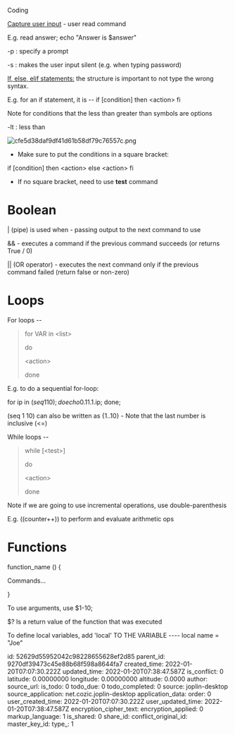 Coding

<ins>Capture user input</ins> \- user read command

E.g. read answer; echo "Answer is $answer"

-p : specify a prompt

-s : makes the user input silent (e.g. when typing password)

<ins>If, else, elif statements:</ins> the structure is important to not type the wrong syntax.

E.g. for an if statement, it is -- if \[condition\] then &lt;action&gt; fi

Note for conditions that the less than greater than symbols are options

-lt : less than

![cfe5d38daf9df41d61b58df79c76557c.png](:/7d1a34aaa98a4e079350fe779ba2dd4f)

- Make sure to put the conditions in a square bracket:

if \[condition\] then &lt;action&gt; else &lt;action&gt; fi

- If no square bracket, need to use **test** command

# Boolean

| (pipe) is used when - passing output to the next command to use

&& \- executes a command if the previous command succeeds (or returns True / 0)

|| (OR operator) - executes the next command only if the previous command failed (return false or non-zero)

# Loops

For loops --

> for VAR in &lt;list&gt;
> 
> do
> 
> &lt;action&gt;
> 
> done

E.g. to do a sequential for-loop:

for ip in $(seq 1 10); do echo0.11.1.$ip; done;

(seq 1 10) can also be written as {1..10} - Note that the last number is inclusive (<=)

While loops --

> while \[&lt;test&gt;\]
> 
> do
> 
> &lt;action&gt;
> 
> done

Note if we are going to use incremental operations, use double-parenthesis

E.g. ((counter++)) to perform and evaluate arithmetic ops

# Functions

function_name () {

Commands...

}

To use arguments, use $1-10;

$? Is a return value of the function that was executed

To define local variables, add 'local' TO THE VARIABLE ---- local name = "Joe"

id: 52629d55952042c98228655628ef2d85
parent_id: 9270df39473c45e88b68f598a8644fa7
created_time: 2022-01-20T07:07:30.222Z
updated_time: 2022-01-20T07:38:47.587Z
is_conflict: 0
latitude: 0.00000000
longitude: 0.00000000
altitude: 0.0000
author: 
source_url: 
is_todo: 0
todo_due: 0
todo_completed: 0
source: joplin-desktop
source_application: net.cozic.joplin-desktop
application_data: 
order: 0
user_created_time: 2022-01-20T07:07:30.222Z
user_updated_time: 2022-01-20T07:38:47.587Z
encryption_cipher_text: 
encryption_applied: 0
markup_language: 1
is_shared: 0
share_id: 
conflict_original_id: 
master_key_id: 
type_: 1